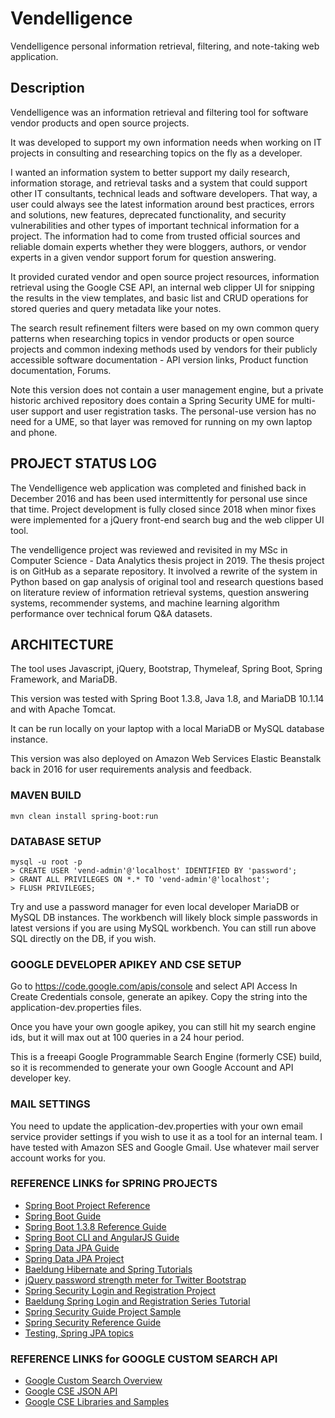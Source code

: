 # Vendelligence
Vendelligence personal information retrieval, filtering, and note-taking web application.

## Description
Vendelligence was an information retrieval and filtering tool for software vendor products and open source projects.

It was developed to support my own information needs when working on IT projects in consulting and researching topics on the fly as a developer. 

I wanted an information system to better support my daily research, information storage, and retrieval tasks and a system that could support other IT consultants, technical leads and software developers. That way, a user could always see the latest information around best practices, errors and solutions, new features, deprecated functionality, and security vulnerabilities and other types of important technical information for a project. The information had to come from trusted official sources and reliable domain experts whether they were bloggers, authors, or vendor experts in a given vendor support forum for question answering.

It provided curated vendor and open source project resources, information retrieval using the Google CSE API, an internal web clipper UI for snipping the results in the view templates, and basic list and CRUD operations for stored queries and query metadata like your notes.

The search result refinement filters were based on my own common query patterns when researching topics in vendor products or open source projects and common indexing methods used by vendors for their publicly accessible software documentation - API version links, Product function documentation, Forums.

Note this version does not contain a user management engine, but a private historic archived repository does contain a Spring Security UME for multi-user support and user registration tasks. The personal-use version has no need for a UME, so that layer was removed for running on my own laptop and phone.

## PROJECT STATUS LOG
The Vendelligence web application was completed and finished back in December 2016 and has been used intermittently for personal use since that time. Project development is fully closed since 2018 when minor fixes were implemented for a jQuery front-end search bug and the web clipper UI tool.

The vendelligence project was reviewed and revisited in my MSc in Computer Science - Data Analytics thesis project in 2019. The thesis project is on GitHub as a separate repository. It involved a rewrite of the system in Python based on gap analysis of original tool and research questions based on literature review of information retrieval systems, question answering systems, recommender systems, and machine learning algorithm performance over technical forum Q&A datasets.

## ARCHITECTURE
The tool uses Javascript, jQuery, Bootstrap, Thymeleaf, Spring Boot, Spring Framework, and MariaDB.

This version was tested with Spring Boot 1.3.8, Java 1.8, and MariaDB 10.1.14 and with Apache Tomcat. 

It can be run locally on your laptop with a local MariaDB or MySQL database instance.

This version was also deployed on Amazon Web Services Elastic Beanstalk back in 2016 for user requirements analysis and feedback.

### MAVEN BUILD
```
mvn clean install spring-boot:run
```

### DATABASE SETUP 
```
mysql -u root -p 
> CREATE USER 'vend-admin'@'localhost' IDENTIFIED BY 'password';
> GRANT ALL PRIVILEGES ON *.* TO 'vend-admin'@'localhost';
> FLUSH PRIVILEGES;
```

Try and use a password manager for even local developer MariaDB or MySQL DB instances. The workbench will likely block simple passwords in latest versions if you are using MySQL workbench. You can still run above SQL directly on the DB, if you wish.

### GOOGLE DEVELOPER APIKEY AND CSE SETUP
Go to https://code.google.com/apis/console and select API Access
In Create Credentials console, generate an apikey. Copy the string into the application-dev.properties files.

Once you have your own google apikey, you can still hit my search engine ids, but it will max out at 100 queries in a 24 hour period.

This is a freeapi Google Programmable Search Engine (formerly CSE) build, so it is recommended to generate your own Google Account and API developer key.

### MAIL SETTINGS
You need to update the application-dev.properties with your own email service provider settings if you wish to use it as a tool for an internal team. I have tested with Amazon SES and Google Gmail. Use whatever mail server account works for you.

### REFERENCE LINKS for SPRING PROJECTS
- [Spring Boot Project Reference](https://projects.spring.io/spring-boot/)
- [Spring Boot Guide](https://spring.io/guides/gs/spring-boot/)
- [Spring Boot 1.3.8 Reference Guide](http://docs.spring.io/spring-boot/docs/1.3.8.RELEASE/reference/htmlsingle/)
- [Spring Boot CLI and AngularJS Guide](https://spring.io/guides/gs/spring-boot-cli-and-js/)
- [Spring Data JPA Guide](https://spring.io/guides/gs/accessing-data-jpa/)
- [Spring Data JPA Project](http://projects.spring.io/spring-data-jpa/)
- [Baeldung Hibernate and Spring Tutorials](http://www.baeldung.com/hibernate-4-spring)
- [jQuery password strength meter for Twitter Bootstrap](https://github.com/ablanco/jquery.pwstrength.bootstrap) 
- [Spring Security Login and Registration Project](https://github.com/Baeldung/spring-security-registration)
- [Baeldung Spring Login and Registration Series Tutorial](http://www.baeldung.com/registration-with-spring-mvc-and-spring-security)
- [Spring Security Guide Project Sample](https://spring.io/guides/gs/securing-web/)
- [Spring Security Reference Guide](http://docs.spring.io/spring-security/site/docs/current/reference/htmlsingle/)
- [Testing, Spring JPA topics](https://www.petrikainulainen.net/tutorials/)

### REFERENCE LINKS for GOOGLE CUSTOM SEARCH API
- [Google Custom Search Overview](https://developers.google.com/custom-search/docs/tutorial/introduction)
- [Google CSE JSON API](https://developers.google.com/custom-search/json-api/v1/overview)
- [Google CSE Libraries and Samples](https://developers.google.com/custom-search/json-api/v1/libraries)
